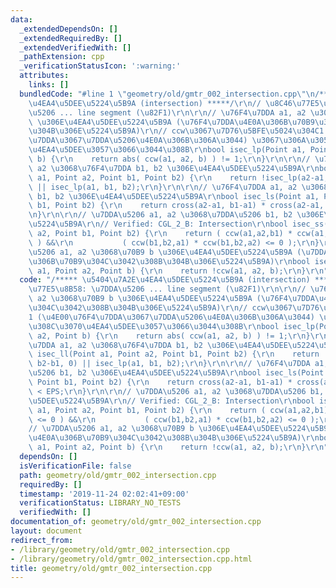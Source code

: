 ```yaml
---
data:
  _extendedDependsOn: []
  _extendedRequiredBy: []
  _extendedVerifiedWith: []
  _pathExtension: cpp
  _verificationStatusIcon: ':warning:'
  attributes:
    links: []
  bundledCode: "#line 1 \"geometry/old/gmtr_002_intersection.cpp\"\n/***** \u5404\u7A2E\
    \u4EA4\u5DEE\u5224\u5B9A (intersection) *****/\r\n// \u8C46\u77E5\u8B58: \u7DDA\
    \u5206 ... line segment (\u82F1)\r\n\r\n// \u76F4\u7DDA a1, a2 \u3068\u70B9 b\
    \ \u306E\u4EA4\u5DEE\u5224\u5B9A (\u76F4\u7DDA\u4E0A\u306B\u70B9\u304C\u3042\u308B\
    \u304B\u306E\u5224\u5B9A)\r\n// ccw\u3067\u7D76\u5BFE\u5024\u304C1 (\u4E00\u76F4\
    \u7DDA\u3067\u7DDA\u5206\u4E0A\u306B\u306A\u3044) \u3067\u306A\u3051\u308C\u3070\
    \u4EA4\u5DEE\u3057\u3066\u3044\u308B\r\nbool isec_lp(Point a1, Point a2, Point\
    \ b) {\r\n    return abs( ccw(a1, a2, b) ) != 1;\r\n}\r\n\r\n// \u76F4\u7DDA a1,\
    \ a2 \u3068\u76F4\u7DDA b1, b2 \u306E\u4EA4\u5DEE\u5224\u5B9A\r\nbool isec_ll(Point\
    \ a1, Point a2, Point b1, Point b2) {\r\n    return !isec_lp(a2-a1, b2-b1, 0)\
    \ || isec_lp(a1, b1, b2);\r\n}\r\n\r\n// \u76F4\u7DDA a1, a2 \u3068\u7DDA\u5206\
    \ b1, b2 \u306E\u4EA4\u5DEE\u5224\u5B9A\r\nbool isec_ls(Point a1, Point a2, Point\
    \ b1, Point b2) {\r\n    return cross(a2-a1, b1-a1) * cross(a2-a1, b2-a1) < EPS;\r\
    \n}\r\n\r\n// \u7DDA\u5206 a1, a2 \u3068\u7DDA\u5206 b1, b2 \u306E\u4EA4\u5DEE\
    \u5224\u5B9A\r\n// Verified: CGL_2_B: Intersection\r\nbool isec_ss(Point a1, Point\
    \ a2, Point b1, Point b2) {\r\n    return ( ccw(a1,a2,b1) * ccw(a1,a2,b2) <= 0\
    \ ) &&\r\n           ( ccw(b1,b2,a1) * ccw(b1,b2,a2) <= 0 );\r\n}\r\n\r\n// \u7DDA\
    \u5206 a1, a2 \u3068\u70B9 b \u306E\u4EA4\u5DEE\u5224\u5B9A (\u7DDA\u5206\u4E0A\
    \u306B\u70B9\u304C\u3042\u308B\u304B\u306E\u5224\u5B9A)\r\nbool isec_sp(Point\
    \ a1, Point a2, Point b) {\r\n    return !ccw(a1, a2, b);\r\n}\r\n"
  code: "/***** \u5404\u7A2E\u4EA4\u5DEE\u5224\u5B9A (intersection) *****/\r\n// \u8C46\
    \u77E5\u8B58: \u7DDA\u5206 ... line segment (\u82F1)\r\n\r\n// \u76F4\u7DDA a1,\
    \ a2 \u3068\u70B9 b \u306E\u4EA4\u5DEE\u5224\u5B9A (\u76F4\u7DDA\u4E0A\u306B\u70B9\
    \u304C\u3042\u308B\u304B\u306E\u5224\u5B9A)\r\n// ccw\u3067\u7D76\u5BFE\u5024\u304C\
    1 (\u4E00\u76F4\u7DDA\u3067\u7DDA\u5206\u4E0A\u306B\u306A\u3044) \u3067\u306A\u3051\
    \u308C\u3070\u4EA4\u5DEE\u3057\u3066\u3044\u308B\r\nbool isec_lp(Point a1, Point\
    \ a2, Point b) {\r\n    return abs( ccw(a1, a2, b) ) != 1;\r\n}\r\n\r\n// \u76F4\
    \u7DDA a1, a2 \u3068\u76F4\u7DDA b1, b2 \u306E\u4EA4\u5DEE\u5224\u5B9A\r\nbool\
    \ isec_ll(Point a1, Point a2, Point b1, Point b2) {\r\n    return !isec_lp(a2-a1,\
    \ b2-b1, 0) || isec_lp(a1, b1, b2);\r\n}\r\n\r\n// \u76F4\u7DDA a1, a2 \u3068\u7DDA\
    \u5206 b1, b2 \u306E\u4EA4\u5DEE\u5224\u5B9A\r\nbool isec_ls(Point a1, Point a2,\
    \ Point b1, Point b2) {\r\n    return cross(a2-a1, b1-a1) * cross(a2-a1, b2-a1)\
    \ < EPS;\r\n}\r\n\r\n// \u7DDA\u5206 a1, a2 \u3068\u7DDA\u5206 b1, b2 \u306E\u4EA4\
    \u5DEE\u5224\u5B9A\r\n// Verified: CGL_2_B: Intersection\r\nbool isec_ss(Point\
    \ a1, Point a2, Point b1, Point b2) {\r\n    return ( ccw(a1,a2,b1) * ccw(a1,a2,b2)\
    \ <= 0 ) &&\r\n           ( ccw(b1,b2,a1) * ccw(b1,b2,a2) <= 0 );\r\n}\r\n\r\n\
    // \u7DDA\u5206 a1, a2 \u3068\u70B9 b \u306E\u4EA4\u5DEE\u5224\u5B9A (\u7DDA\u5206\
    \u4E0A\u306B\u70B9\u304C\u3042\u308B\u304B\u306E\u5224\u5B9A)\r\nbool isec_sp(Point\
    \ a1, Point a2, Point b) {\r\n    return !ccw(a1, a2, b);\r\n}\r\n"
  dependsOn: []
  isVerificationFile: false
  path: geometry/old/gmtr_002_intersection.cpp
  requiredBy: []
  timestamp: '2019-11-24 02:02:41+09:00'
  verificationStatus: LIBRARY_NO_TESTS
  verifiedWith: []
documentation_of: geometry/old/gmtr_002_intersection.cpp
layout: document
redirect_from:
- /library/geometry/old/gmtr_002_intersection.cpp
- /library/geometry/old/gmtr_002_intersection.cpp.html
title: geometry/old/gmtr_002_intersection.cpp
---
```

